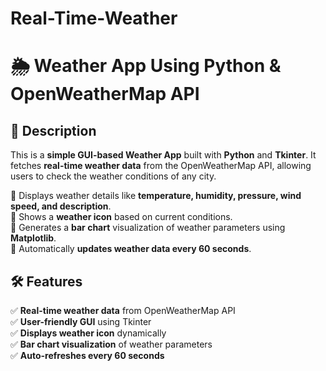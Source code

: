 # Real-Time-Weather
# 🌦 Weather App Using Python & OpenWeatherMap API  

## 📌 Description  
This is a **simple GUI-based Weather App** built with **Python** and **Tkinter**. It fetches **real-time weather data** from the OpenWeatherMap API, allowing users to check the weather conditions of any city.  

🔹 Displays weather details like **temperature, humidity, pressure, wind speed, and description**.  
🔹 Shows a **weather icon** based on current conditions.  
🔹 Generates a **bar chart** visualization of weather parameters using **Matplotlib**.  
🔹 Automatically **updates weather data every 60 seconds**.  

## 🛠 Features  
✅ **Real-time weather data** from OpenWeatherMap API  
✅ **User-friendly GUI** using Tkinter  
✅ **Displays weather icon** dynamically  
✅ **Bar chart visualization** of weather parameters  
✅ **Auto-refreshes every 60 seconds**  
